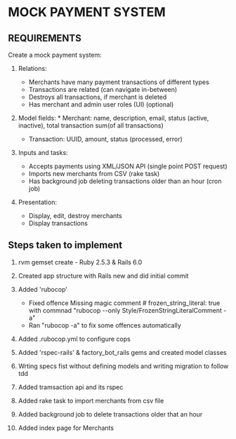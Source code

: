 # MOCK PAYMENT SYSTEM

## REQUIREMENTS

Create a mock payment system:
1. Relations: 
    * Merchants have many payment transactions of different types 
    * Transactions are related (can navigate in-between)
    * Destroys all transactions, if merchant is deleted
    * Has merchant and admin user roles (UI) (optional)

2. Model fields: 
		* Merchant: name, description, email, status (active, inactive), total transaction sum(of all transactions)
    * Transaction: UUID, amount, status (processed, error)

3. Inputs and tasks:
    * Accepts payments using XML/JSON API (single point POST request)
    * Imports new merchants from CSV (rake task)
    * Has background job deleting transactions older than an hour (cron job)

4. Presentation:
    * Display, edit, destroy merchants
    * Display transactions


## Steps taken to implement

1. rvm gemset create - Ruby 2.5.3 & Rails 6.0

2. Created app structure with Rails new and did initial commit

3. Added 'rubocop' 
	
	- Fixed offence Missing magic comment # frozen_string_literal: true with commnad  "rubocop --only Style/FrozenStringLiteralComment -a"
	- Ran "rubocop -a" to fix some offences automatically

4. Added .rubocop.yml to configure cops

5. Added 'rspec-rails' & factory_bot_rails gems and created model classes

6. Wrting specs fist without defining models and writing migration to follow tdd

7. Added tramsaction api and its rspec

8. Added rake task to import merchants from csv file

9. Added background job to delete transactions older that an hour

10. Added index page for Merchants